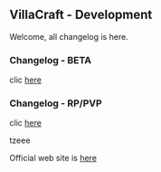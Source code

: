 ## VillaCraft - Development

Welcome, all changelog is here.

### Changelog - BETA
clic [here](http://emilienlgs.github.io/changelogbeta.html)

### Changelog - RP/PVP
clic [here](http://emilienlgs.github.io/changelog.html)

<spoiler>
tzeee
</spoiler>


Official web site is [here](http://villacraft.fr)
